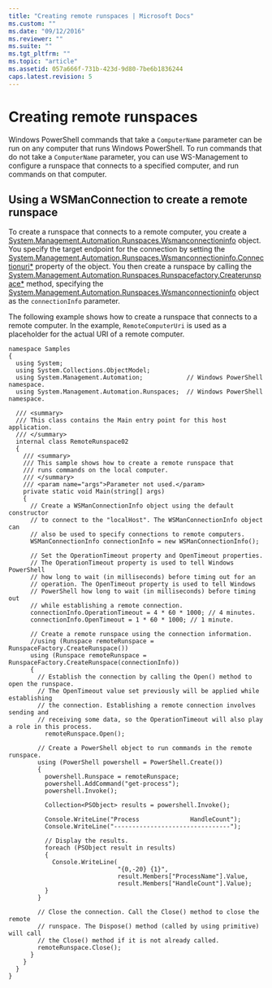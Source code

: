 ```yaml
---
title: "Creating remote runspaces | Microsoft Docs"
ms.custom: ""
ms.date: "09/12/2016"
ms.reviewer: ""
ms.suite: ""
ms.tgt_pltfrm: ""
ms.topic: "article"
ms.assetid: 057a666f-731b-423d-9d80-7be6b1836244
caps.latest.revision: 5
---
```

# Creating remote runspaces
Windows PowerShell commands that take a `ComputerName` parameter can be run on any computer that runs Windows PowerShell. To run commands that do not take a `ComputerName` parameter, you can use WS-Management to configure a runspace that connects to a specified computer, and run commands on that computer.

## Using a WSManConnection to create a remote runspace
 To create a runspace that connects to a remote computer, you create a [System.Management.Automation.Runspaces.Wsmanconnectioninfo](/dotnet/api/System.Management.Automation.Runspaces.WSManConnectionInfo) object. You specify the target endpoint for the connection by setting the [System.Management.Automation.Runspaces.Wsmanconnectioninfo.Connectionuri*](/dotnet/api/System.Management.Automation.Runspaces.WSManConnectionInfo.ConnectionUri) property of the object. You then create a runspace by calling the [System.Management.Automation.Runspaces.Runspacefactory.Createrunspace*](/dotnet/api/System.Management.Automation.Runspaces.RunspaceFactory.CreateRunspace) method, specifying the [System.Management.Automation.Runspaces.Wsmanconnectioninfo](/dotnet/api/System.Management.Automation.Runspaces.WSManConnectionInfo) object as the `connectionInfo` parameter.

 The following example shows how to create a runspace that connects to a remote computer. In the example, `RemoteComputerUri` is used as a placeholder for the actual URI of a remote computer.

```
namespace Samples
{
  using System;
  using System.Collections.ObjectModel;
  using System.Management.Automation;            // Windows PowerShell namespace.
  using System.Management.Automation.Runspaces;  // Windows PowerShell namespace.

  /// <summary>
  /// This class contains the Main entry point for this host application.
  /// </summary>
  internal class RemoteRunspace02
  {
    /// <summary>
    /// This sample shows how to create a remote runspace that
    /// runs commands on the local computer.
    /// </summary>
    /// <param name="args">Parameter not used.</param>
    private static void Main(string[] args)
    {
      // Create a WSManConnectionInfo object using the default constructor
      // to connect to the "localHost". The WSManConnectionInfo object can
      // also be used to specify connections to remote computers.
      WSManConnectionInfo connectionInfo = new WSManConnectionInfo();

      // Set the OperationTimeout property and OpenTimeout properties.
      // The OperationTimeout property is used to tell Windows PowerShell
      // how long to wait (in milliseconds) before timing out for an
      // operation. The OpenTimeout property is used to tell Windows
      // PowerShell how long to wait (in milliseconds) before timing out
      // while establishing a remote connection.
      connectionInfo.OperationTimeout = 4 * 60 * 1000; // 4 minutes.
      connectionInfo.OpenTimeout = 1 * 60 * 1000; // 1 minute.

      // Create a remote runspace using the connection information.
      //using (Runspace remoteRunspace = RunspaceFactory.CreateRunspace())
      using (Runspace remoteRunspace = RunspaceFactory.CreateRunspace(connectionInfo))
      {
        // Establish the connection by calling the Open() method to open the runspace.
        // The OpenTimeout value set previously will be applied while establishing
        // the connection. Establishing a remote connection involves sending and
        // receiving some data, so the OperationTimeout will also play a role in this process.
          remoteRunspace.Open();

        // Create a PowerShell object to run commands in the remote runspace.
        using (PowerShell powershell = PowerShell.Create())
        {
          powershell.Runspace = remoteRunspace;
          powershell.AddCommand("get-process");
          powershell.Invoke();

          Collection<PSObject> results = powershell.Invoke();

          Console.WriteLine("Process              HandleCount");
          Console.WriteLine("--------------------------------");

          // Display the results.
          foreach (PSObject result in results)
          {
            Console.WriteLine(
                              "{0,-20} {1}",
                              result.Members["ProcessName"].Value,
                              result.Members["HandleCount"].Value);
          }
        }

        // Close the connection. Call the Close() method to close the remote
        // runspace. The Dispose() method (called by using primitive) will call
        // the Close() method if it is not already called.
        remoteRunspace.Close();
      }
    }
  }
}
```
